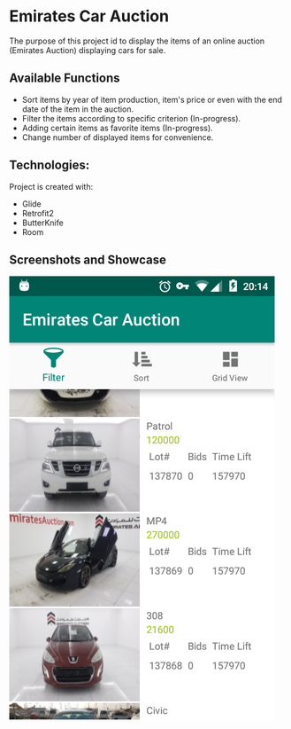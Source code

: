 # Emirates Car Auction
The purpose of this project id to display the items of an online auction (Emirates Auction) displaying cars for sale.


## Available Functions

* Sort items by year of item production, item's price or even with the end date of the item in the auction.
* Filter the items according to specific criterion (In-progress). 
* Adding certain items as favorite items (In-progress).
* Change number of displayed items for convenience.


## Technologies:

Project is created with:
* Glide
* Retrofit2
* ButterKnife
* Room


## Screenshots and Showcase
![Main Screen](Screenshots/1.png)

